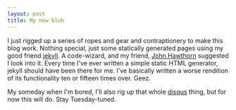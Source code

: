 ```yaml
---
layout: post
title: My new bluh
---
```


I just rigged up a series of ropes and gear and contraptionery to make this blog work. Nothing special, just some statically generated pages using my good friend [jekyll](http://jekyllrb.com/). A code-wizard, and my friend, [John Hawthorn](http://johnhawthorn.com) suggested I look into it. Every time I've ever written a simple static HTML generator, jekyll should have been there for me. I've basically written a worse rendition of its functionality ten or fifteen times over. Geez.

My someday when I'm bored, I'll also rig up that whole [disqus](http://disqus.com/) thing, but for now this will do. Stay Tuesday-tuned.